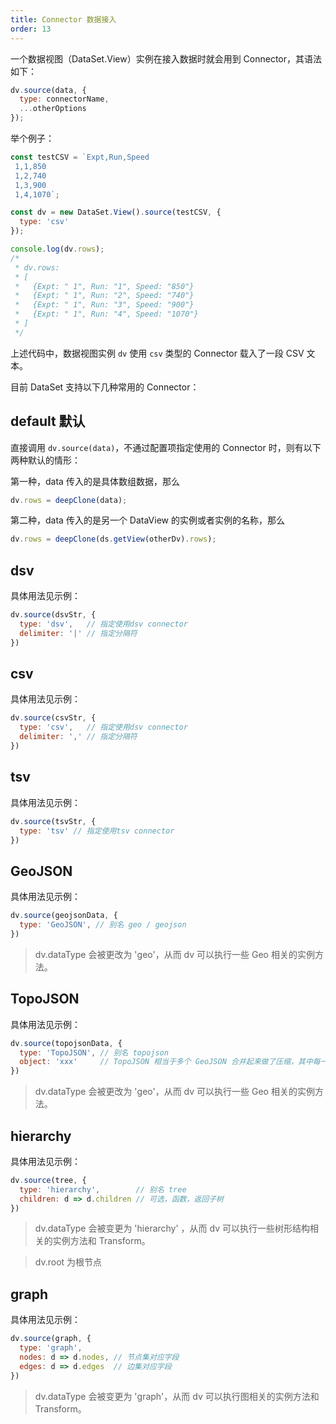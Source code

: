 ```yaml
---
title: Connector 数据接入
order: 13
---
```


一个数据视图（DataSet.View）实例在接入数据时就会用到 Connector，其语法如下：

```js
dv.source(data, {
  type: connectorName,
  ...otherOptions
});
```

举个例子：

```js
const testCSV = `Expt,Run,Speed
 1,1,850
 1,2,740
 1,3,900
 1,4,1070`;

const dv = new DataSet.View().source(testCSV, {
  type: 'csv'
});

console.log(dv.rows);
/*
 * dv.rows:
 * [
 *   {Expt: " 1", Run: "1", Speed: "850"}
 *   {Expt: " 1", Run: "2", Speed: "740"}
 *   {Expt: " 1", Run: "3", Speed: "900"}
 *   {Expt: " 1", Run: "4", Speed: "1070"}
 * ]
 */
```

上述代码中，数据视图实例 `dv` 使用 `csv` 类型的 Connector 载入了一段 CSV 文本。

目前 DataSet 支持以下几种常用的 Connector：

## default 默认

直接调用 `dv.source(data)`，不通过配置项指定使用的 Connector 时，则有以下两种默认的情形：

第一种，data 传入的是具体数组数据，那么

```js
dv.rows = deepClone(data);
```

第二种，data 传入的是另一个 DataView 的实例或者实例的名称，那么

```js
dv.rows = deepClone(ds.getView(otherDv).rows);
```

## dsv

具体用法见示例：

```js
dv.source(dsvStr, {
  type: 'dsv',   // 指定使用dsv connector
  delimiter: '|' // 指定分隔符
})
```

## csv

具体用法见示例：

```js
dv.source(csvStr, {
  type: 'csv',   // 指定使用dsv connector
  delimiter: ',' // 指定分隔符
})
```

## tsv

具体用法见示例：

```js
dv.source(tsvStr, {
  type: 'tsv' // 指定使用tsv connector
})
```

## GeoJSON

具体用法见示例：

```js
dv.source(geojsonData, {
  type: 'GeoJSON', // 别名 geo / geojson
})
```

> dv.dataType 会被更改为 'geo'，从而 dv 可以执行一些 Geo 相关的实例方法。

## TopoJSON

具体用法见示例：

```js
dv.source(topojsonData, {
  type: 'TopoJSON', // 别名 topojson
  object: 'xxx'     // TopoJSON 相当于多个 GeoJSON 合并起来做了压缩，其中每一个 object 都相当于一份 GeoJSON 数据，指定 object 就是从中提取一份 Geo 数据
})
```

> dv.dataType 会被更改为 'geo'，从而 dv 可以执行一些 Geo 相关的实例方法。

## hierarchy

具体用法见示例：

```js
dv.source(tree, {
  type: 'hierarchy',        // 别名 tree
  children: d => d.children // 可选，函数，返回子树
})
```

> dv.dataType 会被变更为 'hierarchy' ，从而 dv 可以执行一些树形结构相关的实例方法和 Transform。

> dv.root 为根节点

## graph

具体用法见示例：

```js
dv.source(graph, {
  type: 'graph',
  nodes: d => d.nodes, // 节点集对应字段
  edges: d => d.edges  // 边集对应字段
})
```

> dv.dataType 会被变更为 'graph'，从而 dv 可以执行图相关的实例方法和 Transform。

